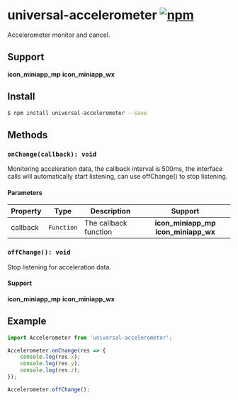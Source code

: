 # universal-accelerometer [![npm](https://img.shields.io/npm/v/universal-accelerometer.svg)](https://www.npmjs.com/package/universal-accelerometer)

Accelerometer monitor and cancel.

## Support
__icon_miniapp_mp__ __icon_miniapp_wx__

## Install

```bash
$ npm install universal-accelerometer --save
```

## Methods

### `onChange(callback): void`

Monitoring acceleration data, the callback interval is 500ms, the interface calls will automatically start listening, can use offChange() to stop listening.

#### Parameters
| Property | Type     | Description   | Support |
| -------- | -------- | ------------- | :-----: |
| callback | `Function` | The callback function | __icon_miniapp_mp__ __icon_miniapp_wx__  |

### `offChange(): void`

Stop listening for acceleration data.

#### Support
__icon_miniapp_mp__ __icon_miniapp_wx__

## Example

```js
import Accelerometer from 'universal-accelerometer';

Accelerometer.onChange(res => {
    console.log(res.x);
    console.log(res.y);
    console.log(res.z);
});

Accelerometer.offChange();
```

